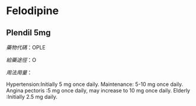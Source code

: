 # Felodipine

## Plendil 5mg

*藥物代碼*：OPLE

*給藥途徑*：O

*用法用量*：

Hypertension:Initially 5 mg once daily. Maintenance: 5-10 mg once daily. Angina pectoris :5 mg once daily, may increase to 10 mg once daily. Elderly :Initially 2.5 mg daily.

